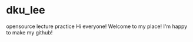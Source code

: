 # dku_lee
opensource lecture practice
Hi everyone! Welcome to my place!
I'm happy to make my github!
